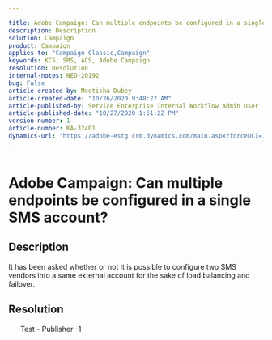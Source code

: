 ```yaml
---

title: Adobe Campaign: Can multiple endpoints be configured in a single SMS account?  
description: Description  
solution: Campaign  
product: Campaign  
applies-to: "Campaign Classic,Campaign"  
keywords: KCS, SMS, ACS, Adobe Campaign  
resolution: Resolution  
internal-notes: NEO-20192  
bug: False  
article-created-by: Meetisha Dubey  
article-created-date: "10/26/2020 9:48:27 AM"  
article-published-by: Service Enterprise Internal Workflow Admin User  
article-published-date: "10/27/2020 1:51:22 PM"  
version-number: 1  
article-number: KA-32401  
dynamics-url: "https://adobe-estg.crm.dynamics.com/main.aspx?forceUCI=1&pagetype=entityrecord&etn=knowledgearticle&id=edb27b3c-7017-eb11-a812-000d3a593b88"

---
```


# Adobe Campaign: Can multiple endpoints be configured in a single SMS account?

## Description

It has been asked whether or not it is possible to configure two SMS vendors into a same external account for the sake of load balancing and failover.

## Resolution

      Test - Publisher -1
